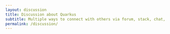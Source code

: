 ```yaml
---
layout: discussion
title: Discussion about Quarkus
subtitle: Multiple ways to connect with others via forum, stack, chat, or email groups.
permalink: /discussion/
---
```

